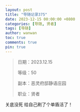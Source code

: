 ```yaml
---
layout: post
title: "导随记录375"
date: 2023-12-15 00:00:00 +0800
categories: [导随, 贤者]
tags: [导随]
author: wanwan
toc: true
comments: true
pin: true
---
```

> 日期：2023.12.15
>
> 等级：50
>
> 副本：恶灵府邸静语庄园
>
> 职业：贤者

关底没死 给自己刷了个单盾活了！